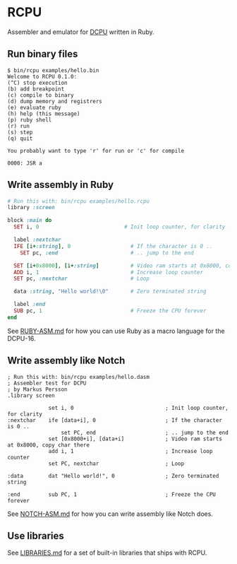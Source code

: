 RCPU
====

Assembler and emulator for [DCPU](http://0x10c.com/doc/dcpu-16.txt) written in Ruby.

## Run binary files

```
$ bin/rcpu examples/hello.bin
Welcome to RCPU 0.1.0:
(^C) stop execution
(b) add breakpoint
(c) compile to binary
(d) dump memory and registrers
(e) evaluate ruby
(h) help (this message)
(p) ruby shell
(r) run
(s) step
(q) quit

You probably want to type 'r' for run or 'c' for compile

0000: JSR a
```


## Write assembly in Ruby

```ruby
# Run this with: bin/rcpu examples/hello.rcpu
library :screen

block :main do
  SET i, 0                           # Init loop counter, for clarity

  label :nextchar
  IFE [i+:string], 0                   # If the character is 0 ..
    SET pc, :end                       # .. jump to the end

  SET [i+0x8000], [i+:string]          # Video ram starts at 0x8000, copy char there
  ADD i, 1                             # Increase loop counter
  SET pc, :nextchar                    # Loop

  data :string, "Hello world!\0"       # Zero terminated string

  label :end
  SUB pc, 1                            # Freeze the CPU forever
end
```

See [RUBY-ASM.md](https://github.com/judofyr/rcpu/blob/master/RUBY-ASM.md)
for how you can use Ruby as a macro language for the DCPU-16.

## Write assembly like Notch

```dasm
; Run this with: bin/rcpu examples/hello.dasm
; Assembler test for DCPU
; by Markus Persson
.library screen

             set i, 0                             ; Init loop counter, for clarity
:nextchar    ife [data+i], 0                      ; If the character is 0 ..
                 set PC, end                      ; .. jump to the end
             set [0x8000+i], [data+i]             ; Video ram starts at 0x8000, copy char there
             add i, 1                             ; Increase loop counter
             set PC, nextchar                     ; Loop
  
:data        dat "Hello world!", 0                ; Zero terminated string

:end         sub PC, 1                            ; Freeze the CPU forever
```

See [NOTCH-ASM.md](https://github.com/judofyr/rcpu/blob/master/NOTCH-ASM.md)
for how you can write assembly like Notch does.

## Use libraries

See [LIBRARIES.md](https://github.com/judofyr/rcpu/blob/master/LIBRARIES.md)
for a set of built-in libraries that ships with RCPU.

